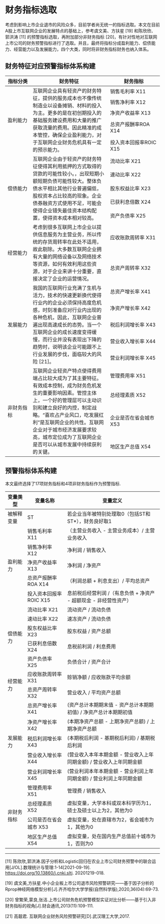 # 财务指标选取

考虑到影响上市企业退市的风险众多，目前学者尚无统一的指标选取。本文在目前A股上市互联网企业的发展特点的基础上，参考虞文美、方扶星 [19] 和陈欣欣、郭洪涛 [11] 的预警指标选取，再附加部分非财务指标 [20]，有针对性地对互联网上市公司的财务预警指标进行了选取。并且，最终将指标分成盈利能力、偿债能力、经营能力以及发展能力，四个大类，同时将非财务指标财务也纳入体系。

## 财务特征对应预警指标体系构建

<table>
<thead>
  <tr>
    <th>指标分类</th>
    <th width="50%">财务特征</th>
    <th>财务指标</th>
  </tr>
</thead>
<tbody>
  <tr>
    <td rowspan="5">盈利能力</td>
    <td rowspan="5">互联网企业具有轻资产的财务特征，提供的服务成本也不像传统制造业以设备摊销、材料的投入为主。更多的是在初创期投入的基础服务建设费用和大量的推广获取流量的费用。因此精准的成本管控，确保企业盈利能力，对于互联网企业财务危机具有一定的预示能力。</td>
    <td>销售毛利率 X11</td>
  </tr>
  <tr>
    <td>销售净利率 X12</td>
  </tr>
  <tr>
    <td>净资产收益率 X13</td>
  </tr>
  <tr>
    <td>总资产报酬率ROA X14</td>
  </tr>
  <tr>
    <td>投入资本回报率ROIC X15</td>
  </tr>
  <tr>
    <td rowspan="5">偿债能力</td>
    <td rowspan="5">互联网企业由于轻资产的财务特征使得其利用抵押的方式取得的贷款的可能性较小。，出现短期小额短期负债可能性较大。整体负债水平相比其他行业普遍偏低，股权资本占比较高的现象。企业债券融资方式使用不足，可能会使得企业错失最佳资本结构配置，使得资本成本相对较高。</td>
    <td>流动比率 X21</td>
  </tr>
  <tr>
    <td>速动比率 X22</td>
  </tr>
  <tr>
    <td>股东权益比率 X23</td>
  </tr>
  <tr>
    <td>已获利息倍数 X24</td>
  </tr>
  <tr>
    <td>资产负债率 X25</td>
  </tr>
  <tr>
    <td rowspan="2">经营能力</td>
    <td rowspan="2">考虑到很多互联网上市企业以提供信息服务为主营业务，所以传统的存货周转率在此处不适用，故此剔除。大多数互联网企业拥有大量的网络设备以及网络技术等资源，如何有效利用这些资源，对于企业来讲十分重要，直接决定了企业的运营情况。</td>
    <td>应收账款周转率 X31</td>
  </tr>
  <tr>
    <td>总资产周转率 X32</td>
  </tr>
  <tr>
    <td rowspan="5">发展能力</td>
    <td rowspan="5">我国的互联网行业充满了生机与活力，技术的快速更新换代使得行业内的企业必须保持高度危机感，时刻准备应对行业内出现的各种危机，因此，互联网企业普遍出现高速成长的态势。当一个互联网企业的成长速度变得缓慢，而行业并没有表现出下降的趋势时，说明该企业可能跟不上行业发展的步伐，面临较大的风险 [21]。</td>
    <td>总资产增长率 X41</td>
  </tr>
  <tr>
    <td>净资产增长率 X42</td>
  </tr>
  <tr>
    <td>税后利润增长率 X43</td>
  </tr>
  <tr>
    <td>营业收入增长率 X44</td>
  </tr>
  <tr>
    <td>营业利润增长率 X45</td>
  </tr>
  <tr>
    <td rowspan="4">非财务指标</td>
    <td rowspan="4">互联网企业轻资产特点使得费用端占比较大成为了其主要特征。有效成本控制，成为财务危机发生的重要影响因素。管控主体上，一个好的管理层可以主动识别和建立良好的内控，制定战略。“喜欢占产业风口，吃发展红利”是互联网企业的共性。互联网企业对于城市经济发展要求较高，城市定位成为了互联网企业是否可以从城市发展中持续获利的关键。</td>
    <td>管理费用率 X51</td>
  </tr>
  <tr>
    <td>总经理素质 X52</td>
  </tr>
  <tr>
    <td>企业是否在省会城市 X53</td>
  </tr>
  <tr>
    <td>地区生产总值 X54</td>
  </tr>
</tbody>
</table>

## 预警指标体系构建

本文最终选择了17项财务指标和4项非财务指标作为预警指标. 

<table>
<thead>
  <tr>
    <th>变量类型</th>
    <th>变量名称</th>
    <th>变量定义</th>
  </tr>
</thead>
<tbody>
  <tr>
    <td>被解释变量</td>
    <td>ST</td>
    <td>若企业当年被特别处理取0（包括ST和ST*），财务良好取1</td>
  </tr>
  <tr>
    <td rowspan="5">盈利能力</td>
    <td>销售毛利率 X11</td>
    <td>（主营业务收入 - 主营业务成本）/ 主营业务收入</td>
  </tr>
  <tr>
    <td>销售净利率 X12</td>
    <td>净利润 / 销售收入</td>
  </tr>
  <tr>
    <td>净资产收益率 X13</td>
    <td>净利润 / 净资产</td>
  </tr>
  <tr>
    <td>总资产报酬率ROA X14</td>
    <td>（利润总额 + 利息支出）/ 平均总资产</td>
  </tr>
  <tr>
    <td>投入资本回报率ROIC X15</td>
    <td>息前税后经营利润 /（有息负债 + 净资产 - 超额现金 - 非经营性资产）</td>
  </tr>
  <tr>
    <td rowspan="5">偿债能力</td>
    <td>流动比率 X21</td>
    <td>流动资产 / 流动负债</td>
  </tr>
  <tr>
    <td>速动比率 X22</td>
    <td>速冻资产 / 流动负债</td>
  </tr>
  <tr>
    <td>股东权益比率 X23</td>
    <td>股东权益 / 资产总额</td>
  </tr>
  <tr>
    <td>已获利息倍数 X24</td>
    <td>息税前利润 / 利息费用</td>
  </tr>
  <tr>
    <td>资产负债率 X25</td>
    <td>负债合计 / 资产合计</td>
  </tr>
  <tr>
    <td rowspan="2">经营能力</td>
    <td>应收账款周转率 X31</td>
    <td>赊销净额 / 应收账款平均余额</td>
  </tr>
  <tr>
    <td>总资产周转率 X32</td>
    <td>营业收入 / 平均资产总额</td>
  </tr>
  <tr>
    <td rowspan="5">发展能力</td>
    <td>总资产增长率 X41</td>
    <td>(资产总计本期期末值 - 资产总计本期期初值) / 净资产总计本期期初值</td>
  </tr>
  <tr>
    <td>净资产增长率 X42</td>
    <td>(本期净资产总额 - 上期净资产总额) / 上期净资产总额</td>
  </tr>
  <tr>
    <td>税后利润增长率 X43</td>
    <td>(本期税后利润 - 基期税后利润) / 基期税后利润</td>
  </tr>
  <tr>
    <td>营业收入增长率 X44</td>
    <td>(营业收入本年本期金额 - 营业收入上年同期金额) / 营业收入上年同期金额</td>
  </tr>
  <tr>
    <td>营业利润增长率 X45</td>
    <td>(营业利润本年本期金额 - 营业利润上年同期金额) / 营业利润上年同期金额</td>
  </tr>
  <tr>
    <td rowspan="4">非财务指标</td>
    <td>管理费用率 X51</td>
    <td>管理费 / 销售收入</td>
  </tr>
  <tr>
    <td>总经理素质 X52</td>
    <td>虚拟变量，大学本科或双本科学历为1，硕士及硕士以上为2，其他为0</td>
  </tr>
  <tr>
    <td>公司是否在省会城市 X53</td>
    <td>虚拟变量，处在直辖市为2，省会城市为1，其他为0</td>
  </tr>
  <tr>
    <td>地区生产总值 X54</td>
    <td>虚拟变量，处在国内生产总值前十城市为1，否则为0</td>
  </tr>
</tbody>
</table>

------

[11] 陈欣欣,郭洪涛.因子分析和Logistic回归在农业上市公司财务预警中的联合运用[J/OL].数理统计与管理:1-14[2021-09-19]. https://doi.org/10.13860/j.cnki.sltj. 20201219-018.

[19] 虞文美,方扶星.中小企业板上市公司退市风险预警研究——基于因子分析的Rprop神经网络模型分析[J].齐齐哈尔大学学报(自然科学版),2020,36(04):69-73.

[20] 曾繁荣,蒙良,张洁.上市公司财务危机预警模型实证对比分析——基于引入非财务指标的视角[J].财会通讯,2013(11):109-111.

[21] 高靓君. 互联网企业财务风险预警研究[D].武汉理工大学,2017.